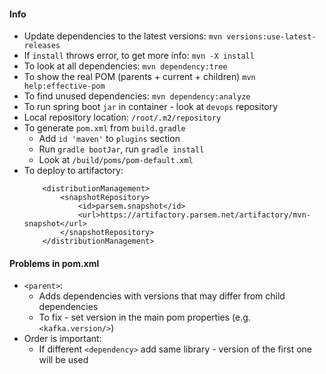 #### Info
* Update dependencies to the latest versions: `mvn versions:use-latest-releases`
* If `install` throws error, to get more info: `mvn -X install`
* To look at all dependencies: `mvn dependency:tree`
* To show the real POM (parents + current + children) `mvn help:effective-pom`
* To find unused dependencies: `mvn dependency:analyze`
* To run spring boot `jar` in container - look at `devops` repository
* Local repository location: `/root/.m2/repository`
* To generate `pom.xml` from `build.gradle`
    * Add `id 'maven'` to `plugins` section
    * Run `gradle bootJar`, run `gradle install`
    * Look at `/build/poms/pom-default.xml`
* To deploy to artifactory:
    ```
        <distributionManagement>
            <snapshotRepository>
                <id>parsem.snapshot</id>
                <url>https://artifactory.parsem.net/artifactory/mvn-snapshot</url>
            </snapshotRepository>
        </distributionManagement>
    ```
  
#### Problems in pom.xml
* `<parent>`:
    * Adds dependencies with versions that may differ from child dependencies
    * To fix - set version in the main pom properties (e.g. `<kafka.version/>`)
* Order is important:
    * If different `<dependency>` add same library - version of the first one will be used
